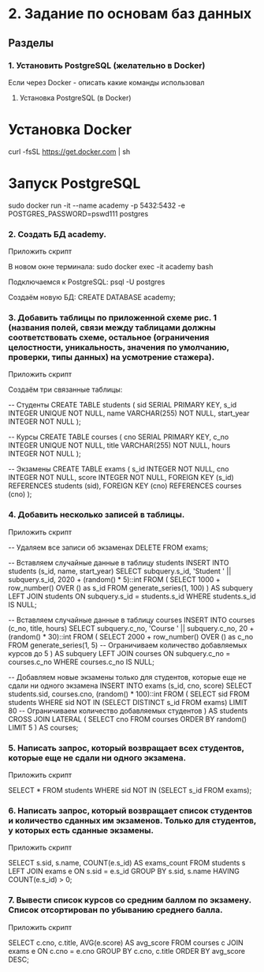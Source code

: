 # 2.	Задание по основам баз данных

## Разделы

### 1.	Установить PostgreSQL (желательно в Docker)
Если через Docker - описать какие команды использовал

1. Установка PostgreSQL (в Docker)

# Установка Docker
curl -fsSL https://get.docker.com | sh

# Запуск PostgreSQL
sudo docker run -it --name academy -p 5432:5432 -e POSTGRES_PASSWORD=pswd111 postgres  

### 2. Создать БД academy.
Приложить скрипт

В новом окне терминала: 
sudo docker exec -it academy bash

Подключаемся к PostgreSQL:
psql -U postgres

Создаём новую БД: 
CREATE DATABASE academy;

### 3. Добавить таблицы по приложенной схеме рис. 1 (названия полей, связи между таблицами должны соответствовать схеме, остальное (ограничения целостности, уникальность, значения по умолчанию, проверки, типы данных) на усмотрение стажера).
Приложить скрипт

Создаём три связанные таблицы:

-- Студенты
CREATE TABLE students (
    sid SERIAL PRIMARY KEY,
    s_id INTEGER UNIQUE NOT NULL,
    name VARCHAR(255) NOT NULL,
    start_year INTEGER NOT NULL
);


-- Курсы
CREATE TABLE courses (
    cno SERIAL PRIMARY KEY,
    c_no INTEGER UNIQUE NOT NULL,
    title VARCHAR(255) NOT NULL,
    hours INTEGER NOT NULL
);


-- Экзамены
CREATE TABLE exams (
    s_id INTEGER NOT NULL,
    cno INTEGER NOT NULL,
    score INTEGER NOT NULL,
    FOREIGN KEY (s_id) REFERENCES students (sid),
    FOREIGN KEY (cno) REFERENCES courses (cno)
);


### 4. Добавить несколько записей в таблицы. 
Приложить скрипт

-- Удаляем все записи об экзаменах
DELETE FROM exams;

-- Вставляем случайные данные в таблицу students
INSERT INTO students (s_id, name, start_year)
SELECT 
    subquery.s_id,
    'Student ' || subquery.s_id,
    2020 + (random() * 5)::int 
FROM (
    SELECT 1000 + row_number() OVER () as s_id
    FROM generate_series(1, 100)
) AS subquery
LEFT JOIN students ON subquery.s_id = students.s_id
WHERE students.s_id IS NULL;

-- Вставляем случайные данные в таблицу courses
INSERT INTO courses (c_no, title, hours)
SELECT 
    subquery.c_no,
    'Course ' || subquery.c_no,
    20 + (random() * 30)::int 
FROM (
    SELECT 2000 + row_number() OVER () as c_no
    FROM generate_series(1, 5) -- Ограничиваем количество добавляемых курсов до 5
) AS subquery
LEFT JOIN courses ON subquery.c_no = courses.c_no
WHERE courses.c_no IS NULL;

-- Добавляем новые экзамены только для студентов, которые еще не сдали ни одного экзамена
INSERT INTO exams (s_id, cno, score)
SELECT 
    students.sid,
    courses.cno,
    (random() * 100)::int 
FROM (
    SELECT sid FROM students
    WHERE sid NOT IN (SELECT DISTINCT s_id FROM exams)
    LIMIT 80 -- Ограничиваем количество добавляемых студентов
) AS students
CROSS JOIN LATERAL (
    SELECT cno FROM courses ORDER BY random() LIMIT 5
) AS courses;

### 5. Написать запрос, который возвращает всех студентов, которые еще не сдали ни одного экзамена.
Приложить скрипт

SELECT *
FROM students
WHERE sid NOT IN (SELECT s_id FROM exams);

### 6. Написать запрос, который возвращает список студентов и количество сданных им экзаменов. Только для студентов, у которых есть сданные экзамены.
Приложить скрипт

SELECT s.sid, s.name, COUNT(e.s_id) AS exams_count
FROM students s
LEFT JOIN exams e ON s.sid = e.s_id
GROUP BY s.sid, s.name
HAVING COUNT(e.s_id) > 0;

### 7. Вывести список курсов со средним баллом по экзамену. Список отсортирован по убыванию среднего балла.
Приложить скрипт

SELECT c.cno, c.title, AVG(e.score) AS avg_score
FROM courses c
JOIN exams e ON c.cno = e.cno
GROUP BY c.cno, c.title
ORDER BY avg_score DESC;







